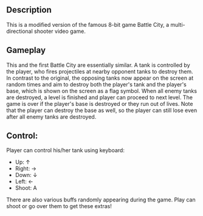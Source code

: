 ## Description

This is a modified version of the famous 8-bit game Battle City, a multi-directional shooter video game.

## Gameplay

This and the first Battle City are essentially similar. A tank is controlled by the player, who fires projectiles at
nearby opponent tanks to destroy them. In contrast to the original, the opposing tanks now appear on the screen at
random times and aim to destroy both the player's tank and the player's base, which is shown on the screen as a flag
symbol. When all enemy tanks are destroyed, a level is finished and player can proceed to next level. The game is over
if the player's base is destroyed or they run out of lives. Note that the player can destroy the base as well, so the
player can still lose even after all enemy tanks are destroyed.

## Control:

Player can control his/her tank using keyboard:

+ Up: ↑
+ Right: →
+ Down: ↓
+ Left: ←
+ Shoot: A

There are also various buffs randomly appearing during the game. Play can shoot or go over them to get these extras! 

